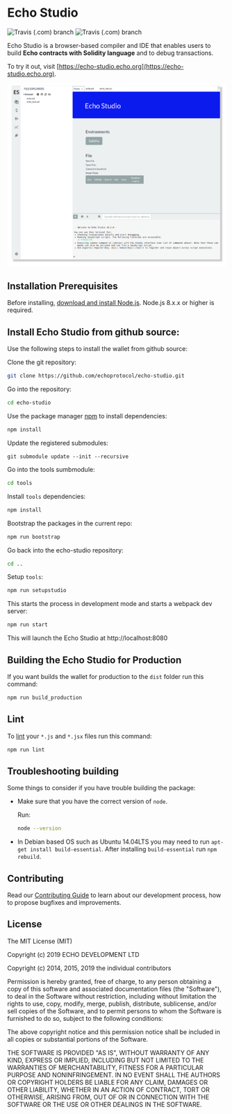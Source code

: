 
# Echo Studio

![Travis (.com) branch](https://img.shields.io/travis/com/echoprotocol/echo-studio/master?label=build%20master)
![Travis (.com) branch](https://img.shields.io/travis/com/echoprotocol/echo-studio/develop?label=build%20develop)

Echo Studio is a browser-based compiler and IDE that enables users to build **Echo contracts with Solidity language** and to debug transactions.

To try it out, visit [https://echo-studio.echo.org](https://echo-studio.echo.org).

![Echo Studio example](./echo_studio_example.png)

## Installation Prerequisites

Before installing, [download and install Node.js](https://nodejs.org/en/download/).
Node.js 8.x.x or higher is required.

## Install Echo Studio from github source:

Use the following steps to install the wallet from github source:

Clone the git repository:

```bash
git clone https://github.com/echoprotocol/echo-studio.git
```

Go into the repository:

```bash
cd echo-studio
```

Use the package manager [npm](https://www.npmjs.com/) to install dependencies:

```bash
npm install
```

Update the registered submodules:
```
git submodule update --init --recursive
```
Go into the tools sumbmodule:
```bash
cd tools
```

Install `tools` dependencies:

```bash
npm install
```

Bootstrap the packages in the current repo:

```bash
npm run bootstrap
```

Go back into the echo-studio repository:

```bash
cd ..
```

Setup `tools`:

```bash
npm run setupstudio
```

This starts the process in development mode and starts a webpack dev server:

```bash
npm run start
```

This will launch the Echo Studio at http://localhost:8080

## Building the Echo Studio for Production

If you want builds the wallet for production to the `dist` folder run this command:

```bash
npm run build_production
```

## Lint

To [lint](https://eslint.org/) your `*.js` and `*.jsx` files run this command:

```bash
npm run lint
```

## Troubleshooting building

Some things to consider if you have trouble building the package:

- Make sure that you have the correct version of `node`.

	Run:

	```bash
	node --version
	```

- In Debian based OS such as Ubuntu 14.04LTS you may need to run `apt-get install build-essential`. After installing `build-essential` run `npm rebuild`.


## Contributing

Read our [Contributing Guide](https://github.com/echoprotocol/echo-studio/CONTRIBUTING.md) to learn about our development process, how to propose bugfixes and improvements.

## License

The MIT License (MIT)

Copyright (c) 2019 ECHO DEVELOPMENT LTD

Copyright (c) 2014, 2015, 2019 the individual contributors


Permission is hereby granted, free of charge, to any person obtaining a copy of
this software and associated documentation files (the "Software"), to deal in
the Software without restriction, including without limitation the rights to
use, copy, modify, merge, publish, distribute, sublicense, and/or sell copies of
the Software, and to permit persons to whom the Software is furnished to do so,
subject to the following conditions:

The above copyright notice and this permission notice shall be included in all
copies or substantial portions of the Software.

THE SOFTWARE IS PROVIDED "AS IS", WITHOUT WARRANTY OF ANY KIND, EXPRESS OR
IMPLIED, INCLUDING BUT NOT LIMITED TO THE WARRANTIES OF MERCHANTABILITY, FITNESS
FOR A PARTICULAR PURPOSE AND NONINFRINGEMENT. IN NO EVENT SHALL THE AUTHORS OR
COPYRIGHT HOLDERS BE LIABLE FOR ANY CLAIM, DAMAGES OR OTHER LIABILITY, WHETHER
IN AN ACTION OF CONTRACT, TORT OR OTHERWISE, ARISING FROM, OUT OF OR IN
CONNECTION WITH THE SOFTWARE OR THE USE OR OTHER DEALINGS IN THE SOFTWARE.
